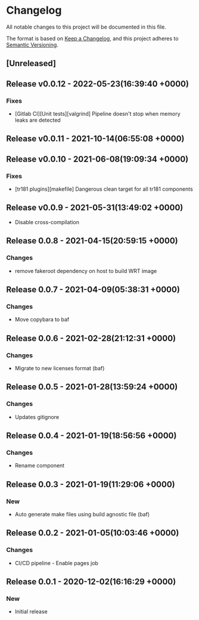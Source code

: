 # Changelog

All notable changes to this project will be documented in this file.

The format is based on [Keep a Changelog](https://keepachangelog.com/en/1.0.0/),
and this project adheres to [Semantic Versioning](https://semver.org/spec/v2.0.0.html).

## [Unreleased]


## Release v0.0.12 - 2022-05-23(16:39:40 +0000)

### Fixes

- [Gitlab CI][Unit tests][valgrind] Pipeline doesn't stop when memory leaks are detected

## Release v0.0.11 - 2021-10-14(06:55:08 +0000)

## Release v0.0.10 - 2021-06-08(19:09:34 +0000)

### Fixes

- [tr181 plugins][makefile] Dangerous clean target for all tr181 components

## Release v0.0.9 - 2021-05-31(13:49:02 +0000)

- Disable cross-compilation

## Release 0.0.8 - 2021-04-15(20:59:15 +0000)

### Changes

-  remove fakeroot dependency on host to build WRT image 

## Release 0.0.7 - 2021-04-09(05:38:31 +0000)

### Changes

- Move copybara to baf

## Release 0.0.6 - 2021-02-28(21:12:31 +0000)

### Changes

- Migrate to new licenses format (baf)

## Release 0.0.5 - 2021-01-28(13:59:24 +0000)

### Changes

- Updates gitignore

## Release 0.0.4 - 2021-01-19(18:56:56 +0000)

### Changes

- Rename component

## Release 0.0.3 - 2021-01-19(11:29:06 +0000)

### New

- Auto generate make files using build agnostic file (baf)

## Release 0.0.2 - 2021-01-05(10:03:46 +0000)

### Changes

- CI/CD pipeline - Enable pages job

## Release 0.0.1 - 2020-12-02(16:16:29 +0000)

### New

- Initial release

